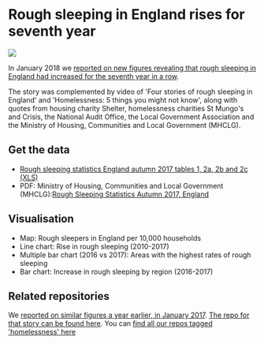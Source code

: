# Rough sleeping in England rises for seventh year

![](https://ichef-1.bbci.co.uk/news/624/cpsprodpb/1A4E/production/_99743760_chart-roughsleepcount_birmingham-m8vg2-nc.png)

In January 2018 we [reported on new figures revealing that rough sleeping in England had increased for the seventh year in a row](http://www.bbc.co.uk/news/uk-england-42817123).

The story was complemented by video of 'Four stories of rough sleeping in England' and 'Homelessness: 5 things you might not know', along with quotes from housing charity Shelter, homelessness charities St Mungo's and Crisis, the National Audit Office, the Local Government Association and the Ministry of Housing, Communities and Local Government (MHCLG).

## Get the data

* [Rough sleeping statistics England autumn 2017 tables 1, 2a, 2b and 2c (XLS)](https://github.com/BBC-Data-Unit/rough-sleeping-2017/blob/master/Rough%20sleeping%20statistics%20England%20autumn%202017.xlsx)
* PDF: Ministry of Housing, Communities and Local Government (MHCLG):[Rough Sleeping Statistics Autumn 2017, England](https://www.gov.uk/government/uploads/system/uploads/attachment_data/file/676097/Rough_Sleeping_Autumn_2017_Statistical_Release.pdf)

## Visualisation

* Map: Rough sleepers in England per 10,000 households
* Line chart: Rise in rough sleeping (2010-2017)
* Multiple bar chart (2016 vs 2017): Areas with the highest rates of rough sleeping
* Bar chart: Increase in rough sleeping by region (2016-2017)

## Related repositories

We [reported on similar figures a year earlier, in January 2017](http://www.bbc.co.uk/news/uk-england-38719087). [The repo for that story can be found here](https://github.com/BBC-Data-Unit/rough-sleeping). You can [find all our repos tagged 'homelessness' here](https://github.com/search?q=topic%3Ahomelessness+org%3ABBC-Data-Unit+fork%3Atrue)

